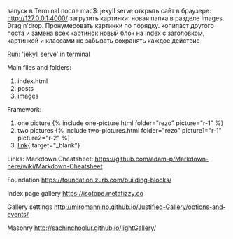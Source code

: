 запуск в Terminal после mac\$: jekyll serve
открыть сайт в браузере: http://127.0.0.1:4000/
загрузить картинки: новая папка в разделе Images. Drag'n'drop.
Пронумеровать картинки по порядку.
копипаст другого поста и замена всех картинок
новый блок на Index с заголовком, картинкой и классами
не забывать сохранять каждое действие

Run:
'jekyll serve' in terminal

Main files and folders:

1. index.html
2. posts
3. images

Framework:

1. one picture
   {% include one-picture.html folder="rezo" picture="r-1" %}
2. two pictures
   {% include two-pictures.html folder="rezo" picture1="r-1" picture2="r-2" %}
3. [link](example.com){:target="\_blank"}

Links:
Markdown Cheatsheet:
https://github.com/adam-p/Markdown-here/wiki/Markdown-Cheatsheet

Foundation
https://foundation.zurb.com/building-blocks/

Index page gallery
https://isotope.metafizzy.co

Gallery settings
http://miromannino.github.io/Justified-Gallery/options-and-events/

Masonry
http://sachinchoolur.github.io/lightGallery/
